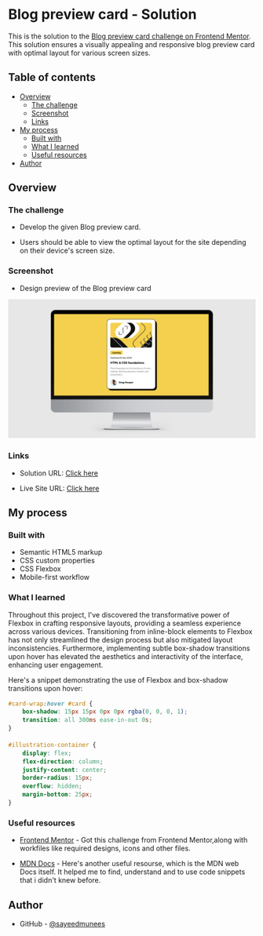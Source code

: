 # Blog preview card - Solution
This is the solution to the [Blog preview card challenge on Frontend Mentor](https://www.frontendmentor.io/challenges/blog-preview-card-ckPaj01IcS). This solution ensures a visually appealing and responsive blog preview card  with optimal layout for various screen sizes.
## Table of contents

- [Overview](#overview)
  - [The challenge](#the-challenge)
  - [Screenshot](#screenshot)
  - [Links](#links)
- [My process](#my-process)
  - [Built with](#built-with)
  - [What I learned](#what-i-learned)
  - [Useful resources](#useful-resources)
- [Author](#author)

## Overview

### The challenge


- Develop the given Blog preview card. 

- Users should be able to view the optimal layout for the site depending on their device's screen size.

### Screenshot

- Design preview of the Blog preview card

![Design preview of the Blog preview card challenge](./assets/Screenshot-desktop.png)



### Links

- Solution URL: [Click here](https://github.com/sayeedmunees/blog-preview-card-challenge)

- Live Site URL: [Click here](https://sayeedmunees.github.io/blog-preview-card-challenge/)

## My process

### Built with

- Semantic HTML5 markup
- CSS custom properties
- CSS Flexbox
- Mobile-first workflow

### What I learned


Throughout this project, I've discovered the transformative power of Flexbox in crafting responsive layouts, providing a seamless experience across various devices. Transitioning from inline-block elements to Flexbox has not only streamlined the design process but also mitigated layout inconsistencies. Furthermore, implementing subtle box-shadow transitions upon hover has elevated the aesthetics and interactivity of the interface, enhancing user engagement.

Here's a snippet demonstrating the use of Flexbox and box-shadow transitions upon hover:

```css
#card-wrap:hover #card {
    box-shadow: 15px 15px 0px 0px rgba(0, 0, 0, 1);
    transition: all 300ms ease-in-out 0s;
}

#illustration-container {
    display: flex;
    flex-direction: column;
    justify-content: center;
    border-radius: 15px;
    overflow: hidden;
    margin-bottom: 25px;
}

```

### Useful resources

- [Frontend Mentor](ttps://www.frontendmentor.io/challenges/blog-preview-card-ckPaj01IcS) - Got this challenge from Frontend Mentor,along with workfiles like required designs, icons and other files.

- [MDN Docs](https://developer.mozilla.org/en-US/) - Here's another useful resourse, which is the MDN web Docs itself. It helped me to find, understand and to use code snippets that i didn't knew before.


## Author

- GitHub - [@sayeedmunees](https://github.com/sayeedmunees)
